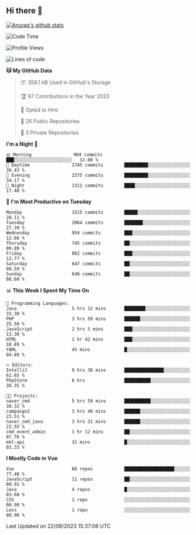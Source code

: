 ## Hi there 👋

[![Anurag's github stats](https://github-readme-stats.vercel.app/api?username=Songwonseok)](https://github.com/anuraghazra/github-readme-stats)



<!--START_SECTION:waka-->
![Code Time](http://img.shields.io/badge/Code%20Time-2%2C466%20hrs%2042%20mins-blue)

![Profile Views](http://img.shields.io/badge/Profile%20Views-0-blue)

![Lines of code](https://img.shields.io/badge/From%20Hello%20World%20I%27ve%20Written-35.0%20million%20lines%20of%20code-blue)

**🐱 My GitHub Data** 

> 📦 358.1 kB Used in GitHub's Storage 
 > 
> 🏆 67 Contributions in the Year 2023
 > 
> 💼 Opted to Hire
 > 
> 📜 26 Public Repositories 
 > 
> 🔑 3 Private Repositories 
 > 
**I'm a Night 🦉** 

```text
🌞 Morning                904 commits         ███░░░░░░░░░░░░░░░░░░░░░░   12.00 % 
🌆 Daytime                2745 commits        █████████░░░░░░░░░░░░░░░░   36.43 % 
🌃 Evening                2575 commits        █████████░░░░░░░░░░░░░░░░   34.17 % 
🌙 Night                  1311 commits        ████░░░░░░░░░░░░░░░░░░░░░   17.40 % 
```
📅 **I'm Most Productive on Tuesday** 

```text
Monday                   1515 commits        █████░░░░░░░░░░░░░░░░░░░░   20.11 % 
Tuesday                  2064 commits        ███████░░░░░░░░░░░░░░░░░░   27.39 % 
Wednesday                954 commits         ███░░░░░░░░░░░░░░░░░░░░░░   12.66 % 
Thursday                 745 commits         ██░░░░░░░░░░░░░░░░░░░░░░░   09.89 % 
Friday                   962 commits         ███░░░░░░░░░░░░░░░░░░░░░░   12.77 % 
Saturday                 647 commits         ██░░░░░░░░░░░░░░░░░░░░░░░   08.59 % 
Sunday                   648 commits         ██░░░░░░░░░░░░░░░░░░░░░░░   08.60 % 
```


📊 **This Week I Spent My Time On** 

```text
💬 Programming Languages: 
Java                     5 hrs 12 mins       ████████░░░░░░░░░░░░░░░░░   33.30 % 
PHP                      3 hrs 59 mins       ██████░░░░░░░░░░░░░░░░░░░   25.50 % 
JavaScript               2 hrs 5 mins        ███░░░░░░░░░░░░░░░░░░░░░░   13.38 % 
HTML                     1 hr 42 mins        ███░░░░░░░░░░░░░░░░░░░░░░   10.89 % 
YAML                     45 mins             █░░░░░░░░░░░░░░░░░░░░░░░░   04.89 % 

🔥 Editors: 
IntelliJ                 9 hrs 38 mins       ███████████████░░░░░░░░░░   61.65 % 
PhpStorm                 6 hrs               ██████████░░░░░░░░░░░░░░░   38.35 % 

🐱‍💻 Projects: 
naver_cmd                5 hrs 59 mins       ██████████░░░░░░░░░░░░░░░   38.32 % 
campaign2                3 hrs 40 mins       ██████░░░░░░░░░░░░░░░░░░░   23.51 % 
naver_cmd_java           3 hrs 31 mins       ██████░░░░░░░░░░░░░░░░░░░   22.55 % 
cmd_event_admin          1 hr 12 mins        ██░░░░░░░░░░░░░░░░░░░░░░░   07.76 % 
mkt-api                  31 mins             █░░░░░░░░░░░░░░░░░░░░░░░░   03.33 % 
```

**I Mostly Code in Vue** 

```text
Vue                      86 repos            ███████████████████░░░░░░   77.48 % 
JavaScript               11 repos            ██░░░░░░░░░░░░░░░░░░░░░░░   09.91 % 
Java                     4 repos             █░░░░░░░░░░░░░░░░░░░░░░░░   03.60 % 
CSS                      1 repo              ░░░░░░░░░░░░░░░░░░░░░░░░░   00.90 % 
Less                     1 repo              ░░░░░░░░░░░░░░░░░░░░░░░░░   00.90 % 
```




 Last Updated on 22/08/2023 15:37:08 UTC
<!--END_SECTION:waka-->
